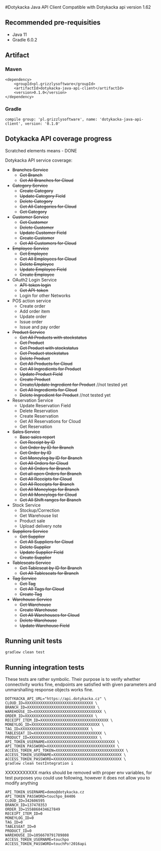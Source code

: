 #Dotykacka Java API Client
Compatible with Dotykacka api version 1.62

## Recommended pre-requisities
* Java 11
* Gradle 6.0.2

## Artifact

### Maven
```
<dependency>
    <groupId>pl.grizzlysoftware</groupId>
    <artifactId>dotykacka-java-api-client</artifactId>
    <version>0.1.0</version>
</dependency>
```

### Gradle

```
compile group: 'pl.grizzlysoftware', name: 'dotykacka-java-api-client', version: '0.1.0'
```

## Dotykacka API coverage progress
Scratched elements means - DONE

Dotykacka API service coverage:
* ~~Branches Service~~
  * ~~Get Branch~~
  * ~~Get All Branches for Cloud~~
* ~~Category Service~~
  * ~~Create Category~~
  * ~~Update Category Field~~
  * ~~Delete Category~~
  * ~~Get All Categories for Cloud~~
  * ~~Get Category~~
* ~~Customer Service~~
  * ~~Get Customer~~
  * ~~Delete Customer~~
  * ~~Update Customer Field~~
  * ~~Create Customer~~
  * ~~Get All Customers for Cloud~~
* ~~Employee Service~~
  * ~~Get Employee~~
  * ~~Get All Employees for Cloud~~
  * ~~Delete Employee~~
  * ~~Update Employee Field~~
  * ~~Create Employee~~
* OAuth2 Login Service
  * ~~API-token login~~
  * ~~Get API-token~~
  * Login for other Networks
* POS action service
  * Create order
  * Add order item
  * Update order
  * Issue order
  * Issue and pay order
* ~~Product Service~~
  * ~~Get All Products with stockstatus~~
  * ~~Get Product~~
  * ~~Get Product with stockstatus~~
  * ~~Get Product stockstatus~~
  * ~~Delete Product~~
  * ~~Get All Products for Cloud~~
  * ~~Get All Ingredients for Product~~
  * ~~Update Product Field~~
  * ~~Create Product~~
  * ~~Create/Update Ingredient for Product~~ //not tested yet
  * ~~Get All Ingredients for Cloud~~ 
  * ~~Delete Ingredient for Product~~ //not tested yet
* Reservation Service
  * Update Reservation Field
  * Delete Reservation
  * Create Reservation
  * Get All Reservations for Cloud
  * Get Reservation
* ~~Sales Service~~
  * ~~Base sales report~~
  * ~~Get Receipt by ID~~
  * ~~Get Order by ID for Branch~~
  * ~~Get Order by ID~~
  * ~~Get Moneylog by ID for Branch~~
  * ~~Get All Orders for Cloud~~
  * ~~Get All Orders for Branch~~
  * ~~Get all open Orders for Branch~~
  * ~~Get All Receipts for Cloud~~
  * ~~Get All Receipts for Branch~~
  * ~~Get All Moneylogs for Branch~~
  * ~~Get All Moneylogs for Cloud~~
  * ~~Get All Shift ranges for Branch~~
* Stock Service
  * Stockup/Correction
  * Get Warehouse list
  * Product sale
  * Upload delivery note
* ~~Suppliers Service~~
  * ~~Get Supplier~~
  * ~~Get All Suppliers for Cloud~~
  * ~~Delete Supplier~~
  * ~~Update Supplier Field~~
  * ~~Create Supplier~~
* ~~Tableseats Service~~
  * ~~Get Tableseat by ID for Branch~~
  * ~~Get All Tableseats for Branch~~
* ~~Tag Service~~
  * ~~Get Tag~~
  * ~~Get All Tags for Cloud~~
  * ~~Create Tag~~
* ~~Warehouse Service~~
  * ~~Get Warehouse~~
  * ~~Create Warehouse~~
  * ~~Get All Warehouses for Cloud~~
  * ~~Delete Warehouse~~
  * ~~Update Warehouse Field~~

## Running unit tests
```
gradlew clean test 
```
## Running integration tests
These tests are rather symbolic. Their purpose is to verify whether connectivity works fine,
 endpoints are satisfied with given parameters and unmarshalling response objects works fine.
```
DOTYKACKA_API_URL="https://api.dotykacka.cz" \
CLOUD_ID=XXXXXXXXXXXXXXXXXXXXXXXXXXXXXXX \
BRANCH_ID=XXXXXXXXXXXXXXXXXXXXXXXXXXXXXXX \
WAREHOUSE_ID=XXXXXXXXXXXXXXXXXXXXXXXXXXXXXXX \
ORDER_ID=XXXXXXXXXXXXXXXXXXXXXXXXXXXXXXX \
RECEIPT_ITEM_ID=XXXXXXXXXXXXXXXXXXXXXXXXXXXXXXX \
MONEYLOG_ID=XXXXXXXXXXXXXXXXXXXXXXXXXXXXXXX \
TAG_ID=XXXXXXXXXXXXXXXXXXXXXXXXXXXXXXX \
TABLESEAT_ID=XXXXXXXXXXXXXXXXXXXXXXXXXXXXXXX \
PRODUCT_ID=XXXXXXXXXXXXXXXXXXXXXXXXXXXXXXX \
API_TOKEN_USERNAME=XXXXXXXXXXXXXXXXXXXXXXXXXXXXXXX \
API_TOKEN_PASSWORD=XXXXXXXXXXXXXXXXXXXXXXXXXXXXXXX \
ACCESS_TOKEN_API_TOKEN=XXXXXXXXXXXXXXXXXXXXXXXXXXXXXXX \
ACCESS_TOKEN_USERNAME=XXXXXXXXXXXXXXXXXXXXXXXXXXXXXXX \
ACCESS_TOKEN_PASSWORD=XXXXXXXXXXXXXXXXXXXXXXXXXXXXXXX \
gradlew clean testIntegration i
```
XXXXXXXXXXX marks should be removed with proper env variables,
for test purposes you could use following, however it does not allow you to modify anything
```
API_TOKEN_USERNAME=demo@dotykacka.cz
API_TOKEN_PASSWORD=touchpo_84406
CLOUD_ID=342606595
BRANCH_ID=137478353
ORDER_ID=1558868434627849
RECEIPT_ITEM_ID=0
MONEYLOG_ID=0
TAG_ID=0
TABLESEAT_ID=0
PRODUCT_ID=0
WAREHOUSE_ID=1056670791789808
ACCESS_TOKEN_USERNAME=touchpo
ACCESS_TOKEN_PASSWORD=touchPo!2016api
```
